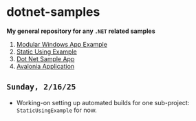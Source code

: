 # dotnet-samples

**My general repository for any `.NET` related samples**

1. [Modular Windows App Example](ModularWindowsAppExample/doc/readme.md)
1. [Static Using Example](StaticUsingExample/doc/readme.md)
1. [Dot Net Sample App](DotNetSampleApp/doc/readme.md)
1. [Avalonia Application](AvaloniaApplication1/doc/readme.md)

## `Sunday, 2/16/25`

- Working-on setting up automated builds for one sub-project: `StaticUsingExample` for now.

